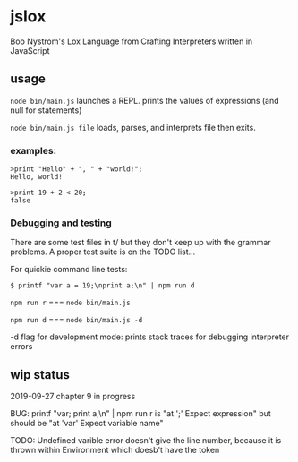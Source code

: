 # jslox
 Bob Nystrom's Lox Language from Crafting Interpreters written in JavaScript

## usage

```node bin/main.js``` launches a REPL. prints the values of expressions (and null for statements)

```node bin/main.js file``` loads, parses, and interprets file then exits.

### examples:

```
>print "Hello" + ", " + "world!";
Hello, world!

>print 19 + 2 < 20;
false
```

### Debugging and testing

There are some test files in t/ but they don't keep up with the grammar problems.
A proper test suite is on the TODO list...

For quickie command line tests:

```$ printf "var a = 19;\nprint a;\n" | npm run d```


```npm run r``` === ```node bin/main.js```

```npm run d``` === ```node bin/main.js -d```

-d flag for development mode: prints stack traces for debugging interpreter errors

## wip status

2019-09-27 chapter 9 in progress

BUG: printf "var; print a;\n" | npm run r is "at ';' Expect expression" but should be "at 'var' Expect variable name"

TODO: Undefined varible error doesn't give the line number, because it is thrown within Environment which doesb't have the token

